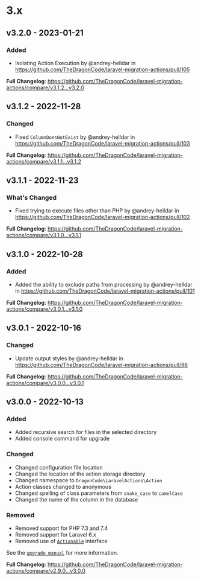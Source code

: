 # 3.x

## v3.2.0 - 2023-01-21

### Added

- Isolating Action Execution by @andrey-helldar in https://github.com/TheDragonCode/laravel-migration-actions/pull/105

**Full Changelog**: https://github.com/TheDragonCode/laravel-migration-actions/compare/v3.1.2...v3.2.0

## v3.1.2 - 2022-11-28

### Changed

- Fixed `ColumnDoesNotExist` by @andrey-helldar in https://github.com/TheDragonCode/laravel-migration-actions/pull/103

**Full Changelog**: https://github.com/TheDragonCode/laravel-migration-actions/compare/v3.1.1...v3.1.2

## v3.1.1 - 2022-11-23

### What's Changed

- Fixed trying to execute files other than PHP by @andrey-helldar in https://github.com/TheDragonCode/laravel-migration-actions/pull/102

**Full Changelog**: https://github.com/TheDragonCode/laravel-migration-actions/compare/v3.1.0...v3.1.1

## v3.1.0 - 2022-10-28

### Added

- Added the ability to exclude paths from processing by @andrey-helldar in https://github.com/TheDragonCode/laravel-migration-actions/pull/101

**Full Changelog**: https://github.com/TheDragonCode/laravel-migration-actions/compare/v3.0.1...v3.1.0

## v3.0.1 - 2022-10-16

### Changed

- Update output styles by @andrey-helldar in https://github.com/TheDragonCode/laravel-migration-actions/pull/98

**Full Changelog**: https://github.com/TheDragonCode/laravel-migration-actions/compare/v3.0.0...v3.0.1

## v3.0.0 - 2022-10-13

### Added

- Added recursive search for files in the selected directory
- Added console command for upgrade

### Changed

- Changed configuration file location
- Changed the location of the action storage directory
- Changed namespace to `DragonCode\LaravelActions\Action`
- Action classes changed to anonymous
- Changed spelling of class parameters from `snake_case` to `camelCase`
- Changed the name of the column in the database

### Removed

- Removed support for PHP 7.3 and 7.4
- Removed support for Laravel 6.x
- Removed use of [`Actionable`](https://github.com/TheDragonCode/contracts/blob/main/src/LaravelActions/Actionable.php) interface

See the [`upgrade manual`](https://actions.dragon-code.pro/prologue/upgrade.html) for more information.

**Full Changelog**: https://github.com/TheDragonCode/laravel-migration-actions/compare/v2.9.0...v3.0.0

